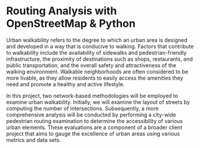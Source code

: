 # Routing Analysis with OpenStreetMap &amp; Python

Urban walkability refers to the degree to which an urban area is designed and developed in a way that is conducive to walking. Factors that contribute to walkability include the availability of sidewalks and pedestrian-friendly infrastructure, the proximity of destinations such as shops, restaurants, and public transportation, and the overall safety and attractiveness of the walking environment. Walkable neighborhoods are often considered to be more livable, as they allow residents to easily access the amenities they need and promote a healthy and active lifestyle.

In this project, two network-based methodologies will be employed to examine urban walkability. Initially, we will examine the layout of streets by computing the number of intersections. Subsequently, a more comprehensive analysis will be conducted by performing a city-wide pedestrian routing examination to determine the accessibility of various urban elements. These evaluations are a component of a broader client project that aims to gauge the excellence of urban areas using various metrics and data sets.

